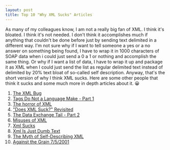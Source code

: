 ```yaml
---
layout: post
title: Top 10 "Why XML Sucks" Articles
---
```


As many of my colleagues know, I am not a really big fan of XML. I think it's bloated. I think it's not needed. I don't think it accomplishes much if anything that couldn't be done before just by sending text delimited in a different way. I'm not sure why if I want to tell someone a yes or a no answer on something being found, I have to wrap it in 1000 characters of SOAP data when i could just send a 0 a 1 or nothing and accomplish the same thing. Or why if I want a list of data, I have to wrap it up and package it as XML when I could just send the list as regular delimited text instead of delimited by 20% text bloat of so-called self description. Anyway, that's the short version of why I think XML sucks. Here are some other people that think it sucks and some much more in depth articles about it. 😀

<ol>
    <li><a mce_href="http://www.dbazine.com/ofinterest/oi-articles/pascal4" href="http://www.dbazine.com/ofinterest/oi-articles/pascal4">The XML Bug</a></li>
    <li><a mce_href="http://www.dbazine.com/ofinterest/oi-articles/pascal8" href="http://www.dbazine.com/ofinterest/oi-articles/pascal8">Tags Do Not a Language Make - Part 1</a></li>
    <li><a mce_href="http://techupdate.zdnet.com/techupdate/stories/main/0,14179,2896005,00.html" href="http://techupdate.zdnet.com/techupdate/stories/main/0,14179,2896005,00.html">The horror of XML</a></li>
    <li><a mce_href="http://www.oreillynet.com/xml/blog/2002/08/does_xml_suck_revisited.html" href="http://www.oreillynet.com/xml/blog/2002/08/does_xml_suck_revisited.html">"Does XML Suck?" Revisited</a></li>
    <li><a mce_href="http://www.dbazine.com/ofinterest/oi-articles/pascal9" href="http://www.dbazine.com/ofinterest/oi-articles/pascal9">The Data Exchange Tail - Part 2</a></li>
    <li><a mce_href="http://www.artima.com/intv/plain4.html" href="http://www.artima.com/intv/plain4.html">Misuses of XML</a></li>
    <li><a mce_href="http://c2.com/cgi/wiki?XmlSucks" href="http://c2.com/cgi/wiki?XmlSucks">Xml Sucks</a></li>
    <li><a mce_href="http://c2.com/cgi/wiki?XmlIsJustDumbText" href="http://c2.com/cgi/wiki?XmlIsJustDumbText">Xml Is Just Dumb Text</a></li>
    <li><a mce_href="http://www.oceaninformatics.biz/publications/e2.pdf" href="http://www.oceaninformatics.biz/publications/e2.pdf">The Myth of Self-Describing XML</a></li>
    <li><a mce_href="http://www.xml.com/pub/a/2001/05/07/againstgrain.html" href="http://www.xml.com/pub/a/2001/05/07/againstgrain.html">Against the Grain 7/5/2001</a></li>
</ol>

